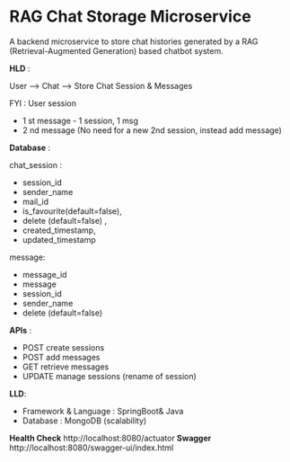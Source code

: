 # RAG Chat Storage Microservice

A backend microservice to store chat histories generated by a RAG (Retrieval-Augmented Generation) based chatbot system.

**HLD** :

User —> Chat —> Store Chat Session & Messages

FYI :
User session 
- 1 st message - 1 session, 1 msg
- 2 nd message (No need for a new 2nd session, instead add message)


**Database** :

chat_session :

- session_id
- sender_name
- mail_id
- is_favourite(default=false),
- delete (default=false) ,
- created_timestamp,
- updated_timestamp

message:

- message_id
- message
- session_id
- sender_name
- delete (default=false)

**APIs** :

- POST create sessions
- POST add messages
- GET retrieve messages
- UPDATE manage sessions (rename of session)

**LLD**:
- Framework & Language : SpringBoot& Java
- Database : MongoDB (scalability)

**Health Check**
http://localhost:8080/actuator
**Swagger**
http://localhost:8080/swagger-ui/index.html
